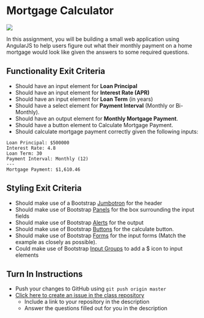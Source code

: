 # Mortgage Calculator

<img src="http://i.imgur.com/cxFkYd2.png" />

In this assignment, you will be building a small web application using AngularJS to help users figure out what their monthly payment on a home mortgage would look like given the answers to some required questions. 

## Functionality Exit Criteria
* Should have an input element for **Loan Principal**
* Should have an input element for **Interest Rate (APR)**
* Should have an input element for **Loan Term** (in years)
* Should have a select element for **Payment Interval** (Monthly or Bi-Monthly).
* Should have an output element for **Monthly Mortgage Payment**.
* Should have a button element to Calculate Mortgage Payment.
* Should calculate mortgage payment correctly given the following inputs:

```
Loan Principal: $500000
Interest Rate: 4.8
Loan Term: 30
Payment Interval: Monthly (12)
---
Mortgage Payment: $1,610.46
```

## Styling Exit Criteria
* Should make use of a Bootstrap [Jumbotron](http://getbootstrap.com/components/#jumbotron) for the header
* Should make use of Bootstrap [Panels](http://getbootstrap.com/components/#panels) for the box surrounding the input fields
* Should make use of Bootstrap [Alerts](http://getbootstrap.com/components/#alerts) for the output
* Should make use of Bootstrap [Buttons](http://getbootstrap.com/css/#buttons) for the calculate button.
* Should make use of Bootstrap [Forms](http://getbootstrap.com/css/#forms) for the input forms (Match the example as closely as possible).
* Could make use of Bootstrap [Input Groups](http://getbootstrap.com/components/#input-groups) to add a $ icon to input elements

## Turn In Instructions
* Push your changes to GitHub using `git push origin master`
* [Click here to create an issue in the class repository](https://www.github.com/OriginCodeAcademy/Cohort12/issues/new?title=04-MortgageCalculator&body=1.%20Where%20can%20I%20find%20your%20repository%3F%20(Paste%20the%20url%20of%20your%20repository%20below)%0A%0A2.%20What%20was%20your%20biggest%20struggle%20in%20this%20assignment%3F%0A%0A2.%20What%20was%20your%20biggest%20accomplishment%20in%20this%20assignment%3F)
    * Include a link to your repository in the description
    * Answer the questions filled out for you in the description
